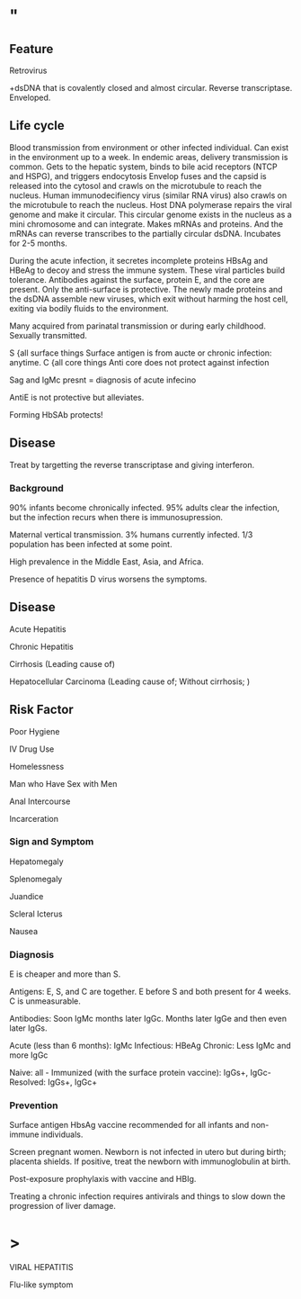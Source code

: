 # "

## Feature

Retrovirus

+dsDNA that is covalently closed and almost circular.
Reverse transcriptase.
Enveloped.

## Life cycle

Blood transmission from environment or other infected individual.
Can exist in the environment up to a week.
In endemic areas, delivery transmission is common.
Gets to the hepatic system, binds to bile acid receptors (NTCP and HSPG), and triggers endocytosis
Envelop fuses and the capsid is released into the cytosol and crawls on the microtubule to reach the nucleus.
Human immunodecifiency virus (similar RNA virus) also crawls on the microtubule to reach the nucleus.
Host DNA polymerase repairs the viral genome and make it circular.
This circular genome exists in the nucleus as a mini chromosome and can integrate.
Makes mRNAs and proteins.
And the mRNAs can reverse transcribes to the partially circular dsDNA.
Incubates for 2-5 months.

During the acute infection, it secretes incomplete proteins HBsAg and HBeAg to decoy and stress the immune system.
These viral particles build tolerance.
Antibodies against the surface, protein E, and the core are present.
Only the anti-surface is protective.
The newly made proteins and the dsDNA assemble new viruses, which exit without harming the host cell, exiting via bodily fluids to the environment.

Many acquired from parinatal transmission or during early childhood.
Sexually transmitted.

S {all surface things
Surface antigen is from aucte or chronic infection: anytime.
C {all core things
Anti core does not protect against infection

Sag and IgMc presnt = diagnosis of acute infecino

AntiE is not protective but alleviates.

Forming HbSAb protects!

## Disease

Treat by targetting the reverse transcriptase and giving interferon.

### Background

90% infants become chronically infected.
95% adults clear the infection, but the infection recurs when there is immunosupression.

Maternal vertical transmission.
3% humans currently infected.
1/3 population has been infected at some point.

High prevalence in the Middle East, Asia, and Africa.

Presence of hepatitis D virus worsens the symptoms.

## Disease

Acute Hepatitis

Chronic Hepatitis

Cirrhosis
(Leading cause of)

Hepatocellular Carcinoma
(Leading cause of; Without cirrhosis; )

## Risk Factor

Poor Hygiene

IV Drug Use

Homelessness

Man who Have Sex with Men

Anal Intercourse

Incarceration

### Sign and Symptom

Hepatomegaly

Splenomegaly

Juandice

Scleral Icterus

Nausea

### Diagnosis

E is cheaper and more than S.

Antigens:
E, S, and C are together.
E before S and both present for 4 weeks.
C is unmeasurable.

Antibodies:
Soon IgMc months later IgGc.
Months later IgGe and then even later IgGs.

Acute (less than 6 months): IgMc
Infectious: HBeAg
Chronic: Less IgMc and more IgGc

Naive: all -
Immunized (with the surface protein vaccine): IgGs+, IgGc-
Resolved: IgGs+, IgGc+

### Prevention

Surface antigen HbsAg vaccine recommended for all infants and non-immune individuals.

Screen pregnant women.
Newborn is not infected in utero but during birth; placenta shields.
If positive, treat the newborn with immunoglobulin at birth.

Post-exposure prophylaxis with vaccine and HBIg.

Treating a chronic infection requires antivirals and things to slow down the progression of liver damage.

# >

VIRAL HEPATITIS

Flu-like symptom
